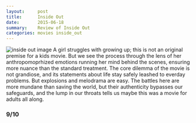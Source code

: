 ```yaml
---
layout:     post
title:      Inside Out
date:       2015-06-18
summary:    Review of Inside Out
categories: movies inside_out
---
```


![inside out image](https://a248.e.akamai.net/f/1015/2073/5m/blogs-images.forbes.com/scottmendelson/files/2015/06/pixar.jpg)
A girl struggles with growing up; this is not an original premise for a kids movie. But we see the process through the lens of her anthropomoprhized emotions running her mind behind the scenes, ensuring more nuance than the standard treatment. The core dilemma of the movie is not grandiose, and its statements about life stay safely leashed to everday problems. But explosions and melodrama are easy. The battles here are more mundane than saving the world, but their authenticity bypasses our safeguards, and the lump in our throats tells us maybe this was a movie for adults all along. 

### 9/10